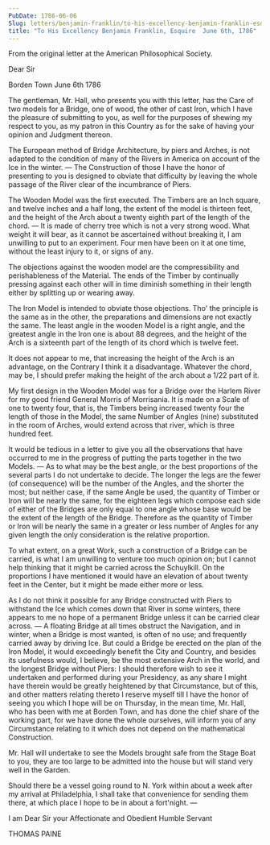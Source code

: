```yaml
---
PubDate: 1786-06-06
Slug: letters/benjamin-franklin/to-his-excellency-benjamin-franklin-esquire-june-6th-1786
title: "To His Excellency Benjamin Franklin, Esquire  June 6th, 1786"
---
```


   From the original letter at the American Philosophical Society.
   
   Dear Sir

   Borden Town June 6th 1786
   
   The gentleman, Mr. Hall, who presents you with this letter, has the Care
   of two models for a Bridge, one of wood, the other of cast Iron, which I
   have the pleasure of submitting to you, as well for the purposes of
   shewing my respect to you, as my patron in this Country as for the sake of
   having your opinion and Judgment thereon.

   The European method of Bridge Architecture, by piers and Arches, is not
   adapted to the condition of many of the Rivers in America on account of
   the Ice in the winter. &mdash; The Construction of those I have the honor of
   presenting to you is designed to obviate that difficulty by leaving the
   whole passage of the River clear of the incumbrance of Piers. 
   
   The Wooden
   Model was the first executed. The Timbers are an Inch square, and twelve
   inches and a half long, the extent of the model is thirteen feet, and the
   height of the Arch about a twenty eighth part of the length of the chord. 
   &mdash; It is made of cherry tree which is not a very strong wood. 
   What weight it
   will bear, as it cannot be ascertained without breaking it, I am unwilling
   to put to an experiment. Four men have been on it at one time, without the
   least injury to it, or signs of any.

   The objections against the wooden model are the compressibility and
   perishableness of the Material. The ends of the Timber by continually
   pressing against each other will in time diminish something in their
   length either by splitting up or wearing away. 
   
   The Iron Model is intended
   to obviate those objections. Tho' the principle is the same as in the
   other, the preparations and dimensions are not exactly the same. The least
   angle in the wooden Model is a right angle, and the greatest angle in the
   Iron one is about 88 degrees, and the height of the Arch is a sixteenth
   part of the length of its chord which is twelve feet.

   It does not appear to me, that increasing the height of the Arch is an
   advantage, on the Contrary I think it a disadvantage. Whatever the chord,
   may be, I should prefer making the height of the arch about a 1/22 part of
   it.

   My first design in the Wooden Model was for a Bridge over the Harlem River
   for my good friend General Morris of Morrisania. It is made on a Scale of
   one to twenty four, that is, the Timbers being increased twenty four the
   length of those in the Model, the same Number of Angles (nine) substituted
   in the room of Arches, would extend across that river, which is three
   hundred feet.

   It would be tedious in a letter to give you all the observations that have
   occurred to me in the progress of putting the parts together in the two
   Models. &mdash; As to what may be the best angle, or the best 
   proportions of the
   several parts I do not undertake to decide. The longer the legs are the
   fewer (of consequence) will be the number of the Angles, and the shorter
   the most; but neither case, if the same Angle be used, the quantity of
   Timber or Iron will be nearly the same, for the eighteen legs which
   compose each side of either of the Bridges are only equal to one angle
   whose base would be the extent of the length of the Bridge. Therefore as
   the quantity of Timber or Iron will be nearly the same in a greater or
   less number of Angles for any given length the only consideration is the
   relative proportion.

   To what extent, on a great Work, such a construction of a Bridge can be
   carried, is what I am unwilling to venture too much opinion on; but I
   cannot help thinking that it might be carried across the Schuylkill. On
   the proportions I have mentioned it would have an elevation of about
   twenty feet in the Center, but it might be made either more or less.

   As I do not think it possible for any Bridge constructed with Piers to
   withstand the Ice which comes down that River in some winters, there
   appears to me no hope of a permanent Bridge unless it can be carried clear
   across. &mdash; A floating Bridge at all times obstruct 
   the Navigation, and in
   winter, when a Bridge is most wanted, is often of no use; and frequently
   carried away by driving Ice. But could a Bridge be erected on the plan of
   the Iron Model, it would exceedingly benefit the City and Country, and
   besides its usefulness would, I believe, be the most extensive Arch in the
   world, and the longest Bridge without Piers: I should therefore wish to
   see it undertaken and performed during your Presidency, as any share I
   might have therein would be greatly heightened by that Circumstance, but
   of this, and other matters relating thereto I reserve myself till I have
   the honor of seeing you which I hope will be on Thursday, in the mean time,
   Mr. Hall, who has been with me at Borden Town, and has done the chief share
   of the working part, for we have done the whole ourselves, will inform you
   of any Circumstance relating to it which does not depend on the
   mathematical Construction.

   Mr. Hall will undertake to see the Models brought safe from the Stage Boat
   to you, they are too large to be admitted into the house but will stand
   very well in the Garden.

   Should there be a vessel going round to N. York within about a week
   after my arrival at Philadelphia, I shall take that convenience for
   sending them there, at which place I hope to be in about a fort'night.
   &mdash; 

   I am Dear Sir your Affectionate and Obedient Humble Servant

   THOMAS PAINE


